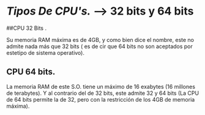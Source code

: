 # *Tipos De CPU's.* --> 32 bits y 64 bits

##CPU 32 Bits .

Su memoria RAM máxima es de 4GB, y como bien dice el nombre, este no admite nada más que 32 bits ( es de cir que 64 bits
no son aceptados por estetipo de sistema operativo).

## CPU 64 bits.
La memoria RAM de este S.O. tiene un máximo de 16 exabytes (16 millones de terabytes). Y al contrario del de 32 bits, 
este admite 32 y 64 bits (La CPU de 64 bits permite la de 32, pero con la restricción de los 4GB de memoria máxima).
